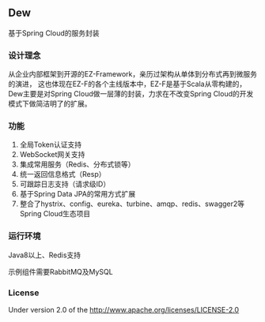 Dew
--
基于Spring Cloud的服务封装

### 设计理念
从企业内部框架到开源的EZ-Framework，亲历过架构从单体到分布式再到微服务的演进，
这也体现在EZ-F的各个主线版本中，EZ-F是基于Scala从零构建的，
Dew主要是对Spring Cloud做一层薄的封装，力求在不改变Spring Cloud的开发模式下做简洁明了的扩展。

### 功能

1. 全局Token认证支持
1. WebSocket网关支持
1. 集成常用服务（Redis、分布式锁等）
1. 统一返回信息格式（Resp<E>）
1. 可跟踪日志支持（请求级ID）
1. 基于Spring Data JPA的常用方式扩展
1. 整合了hystrix、config、eureka、turbine、amqp、redis、swagger2等Spring Cloud生态项目

### 运行环境

Java8以上、Redis支持

示例组件需要RabbitMQ及MySQL


### License

Under version 2.0 of the http://www.apache.org/licenses/LICENSE-2.0

